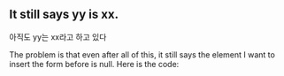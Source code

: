 ## It still says yy is xx.

아직도 yy는 xx라고 하고 있다

 The problem is that even after all of this, it still says the element I want to insert the form before is null. Here is the code: